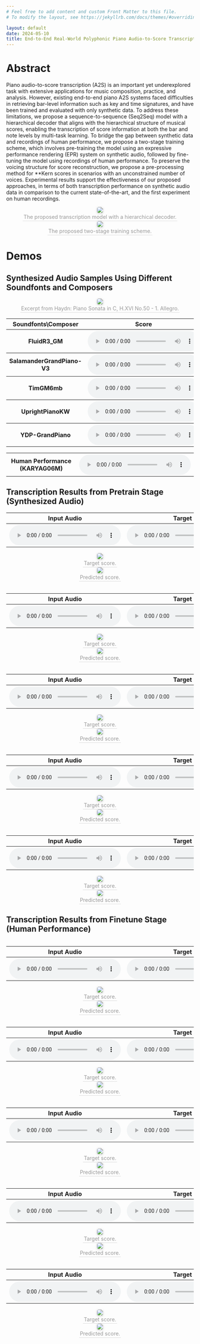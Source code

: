 ```yaml
---
# Feel free to add content and custom Front Matter to this file.
# To modify the layout, see https://jekyllrb.com/docs/themes/#overriding-theme-defaults

layout: default
date: 2024-05-10
title: End-to-End Real-World Polyphonic Piano Audio-to-Score Transcription with Hierarchical Decoding
---
```


# Abstract

Piano audio-to-score transcription (A2S) is an important yet underexplored task with extensive applications for music composition, practice, and analysis. However, existing end-to-end piano A2S systems faced difficulties in retrieving bar-level information such as key and time signatures, and have been trained and evaluated with only synthetic data. To address these limitations, we propose a sequence-to-sequence (Seq2Seq) model with a hierarchical decoder that aligns with the hierarchical structure of musical scores, enabling the transcription of score information at both the bar and note levels by multi-task learning. To bridge the gap between synthetic data and recordings of human performance, we propose a two-stage training scheme, which involves pre-training the model using an expressive performance rendering (EPR) system on synthetic audio, followed by fine-tuning the model using recordings of human performance. To preserve the voicing structure for score reconstruction, we propose a pre-processing method for **Kern scores in scenarios with an unconstrained number of voices. Experimental results support the effectiveness of our proposed approaches, in terms of both transcription performance on synthetic audio data in comparison to the current state-of-the-art, and the first experiment on human recordings.

<center>
    <img style="border-radius: 0.3125em;
    box-shadow: 0 2px 4px 0 rgba(34,36,38,.12),0 2px 10px 0 rgba(34,36,38,.08);" 
    src="static/img/model_architecture.png">
    <br>
    <div style="color:orange; border-bottom: 1px solid #d9d9d9;
    display: inline-block;
    color: #999;
    padding: 2px;">The proposed transcription model with a hierarchical decoder.</div>
</center>

<center>
    <img style="border-radius: 0.3125em;
    box-shadow: 0 2px 4px 0 rgba(34,36,38,.12),0 2px 10px 0 rgba(34,36,38,.08);" 
    src="static/img/training_scheme.png">
    <br>
    <div style="color:orange; border-bottom: 1px solid #d9d9d9;
    display: inline-block;
    color: #999;
    padding: 2px;">The proposed two-stage training scheme.</div>
</center>

# Demos

## Synthesized Audio Samples Using Different Soundfonts and Composers

<center>
    <img style="border-radius: 0.3125em;
    box-shadow: 0 2px 4px 0 rgba(34,36,38,.12),0 2px 10px 0 rgba(34,36,38,.08);" 
    src="static/img/audio_sample/score.svg">
    <br>
    <div style="color:orange; border-bottom: 1px solid #d9d9d9;
    display: inline-block;
    color: #999;
    padding: 2px;">Excerpt from Haydn: Piano Sonata in C, H.XVI No.50 - 1. Allegro.</div>
</center>

<table>
    <tr>
        <th>Soundfonts\Composer</th>
        <th>Score</th>
        <th>Bach</th>
        <th>Mozart</th>
        <th>Chopin</th>
    </tr>
    <tr>
        <th>FluidR3_GM</th>
        <th><audio controls><source src="static/audio/audio_sample/score~FluidR3_GM.wav" type="audio/wav"></audio></th>
        <th><audio controls><source src="static/audio/audio_sample/Bach~FluidR3_GM.wav" type="audio/wav"></audio></th>
        <th><audio controls><source src="static/audio/audio_sample/Mozart~FluidR3_GM.wav" type="audio/wav"></audio></th>
        <th><audio controls><source src="static/audio/audio_sample/Chopin~FluidR3_GM.wav" type="audio/wav"></audio></th>
    </tr>
    <tr>
        <th>SalamanderGrandPiano-V3</th>
        <th><audio controls><source src="static/audio/audio_sample/score~SalamanderGrandPiano-V3+20200602.wav" type="audio/wav"></audio></th>
        <th><audio controls><source src="static/audio/audio_sample/Bach~SalamanderGrandPiano-V3+20200602.wav" type="audio/wav"></audio></th>
        <th><audio controls><source src="static/audio/audio_sample/Mozart~SalamanderGrandPiano-V3+20200602.wav" type="audio/wav"></audio></th>
        <th><audio controls><source src="static/audio/audio_sample/Chopin~SalamanderGrandPiano-V3+20200602.wav" type="audio/wav"></audio></th>
    </tr>
    <tr>
        <th>TimGM6mb</th>
        <th><audio controls><source src="static/audio/audio_sample/score~TimGM6mb.wav" type="audio/wav"></audio></th>
        <th><audio controls><source src="static/audio/audio_sample/Bach~TimGM6mb.wav" type="audio/wav"></audio></th>
        <th><audio controls><source src="static/audio/audio_sample/Mozart~TimGM6mb.wav" type="audio/wav"></audio></th>
        <th><audio controls><source src="static/audio/audio_sample/Chopin~TimGM6mb.wav" type="audio/wav"></audio></th>
    </tr>
    <tr>
        <th>UprightPianoKW</th>
        <th><audio controls><source src="static/audio/audio_sample/score~UprightPianoKW-20220221.wav" type="audio/wav"></audio></th>
        <th><audio controls><source src="static/audio/audio_sample/Bach~UprightPianoKW-20220221.wav" type="audio/wav"></audio></th>
        <th><audio controls><source src="static/audio/audio_sample/Mozart~UprightPianoKW-20220221.wav" type="audio/wav"></audio></th>
        <th><audio controls><source src="static/audio/audio_sample/Chopin~UprightPianoKW-20220221.wav" type="audio/wav"></audio></th>
    </tr>
    <tr>
        <th>YDP-GrandPiano</th>
        <th><audio controls><source src="static/audio/audio_sample/score~YDP-GrandPiano-20160804.wav" type="audio/wav"></audio></th>
        <th><audio controls><source src="static/audio/audio_sample/Bach~YDP-GrandPiano-20160804.wav" type="audio/wav"></audio></th>
        <th><audio controls><source src="static/audio/audio_sample/Mozart~YDP-GrandPiano-20160804.wav" type="audio/wav"></audio></th>
        <th><audio controls><source src="static/audio/audio_sample/Chopin~YDP-GrandPiano-20160804.wav" type="audio/wav"></audio></th>
    </tr>
</table>

<table>
    <tr>
        <th>Human Performance (KARYAG06M)</th>
        <th><audio controls><source src="static/audio/audio_sample/human.wav" type="audio/wav"></audio></th>
    </tr>
</table>

## Transcription Results from Pretrain Stage (Synthesized Audio)

<table>
    <tr>
        <th>Input Audio</th>
        <th>Target</th>
        <th>Prediction</th>
    </tr>
    <tr>
        <th><audio controls><source src="static/audio/pretrain/0/input.wav" type="audio/wav"></audio></th>
        <th><audio controls><source src="static/audio/pretrain/0/target.wav" type="audio/wav"></audio></th>
        <th><audio controls><source src="static/audio/pretrain/0/pred.wav" type="audio/wav"></audio></th>
    </tr>
<table>

<center>
    <img style="border-radius: 0.3125em;
    box-shadow: 0 2px 4px 0 rgba(34,36,38,.12),0 2px 10px 0 rgba(34,36,38,.08);" 
    src="static/img/pretrain/0/target.svg">
    <br>
    <div style="color:orange; border-bottom: 1px solid #d9d9d9;
    display: inline-block;
    color: #999;
    padding: 2px;">Target score.</div>
</center>

<center>
    <img style="border-radius: 0.3125em;
    box-shadow: 0 2px 4px 0 rgba(34,36,38,.12),0 2px 10px 0 rgba(34,36,38,.08);" 
    src="static/img/pretrain/0/pred.svg">
    <br>
    <div style="color:orange; border-bottom: 1px solid #d9d9d9;
    display: inline-block;
    color: #999;
    padding: 2px;">Predicted score.</div>
</center>

<table>
    <tr>
        <th>Input Audio</th>
        <th>Target</th>
        <th>Prediction</th>
    </tr>
    <tr>
        <th><audio controls><source src="static/audio/pretrain/1/input.wav" type="audio/wav"></audio></th>
        <th><audio controls><source src="static/audio/pretrain/1/target.wav" type="audio/wav"></audio></th>
        <th><audio controls><source src="static/audio/pretrain/1/pred.wav" type="audio/wav"></audio></th>
    </tr>
<table>

<center>
    <img style="border-radius: 0.3125em;
    box-shadow: 0 2px 4px 0 rgba(34,36,38,.12),0 2px 10px 0 rgba(34,36,38,.08);" 
    src="static/img/pretrain/1/target.svg">
    <br>
    <div style="color:orange; border-bottom: 1px solid #d9d9d9;
    display: inline-block;
    color: #999;
    padding: 2px;">Target score.</div>
</center>

<center>
    <img style="border-radius: 0.3125em;
    box-shadow: 0 2px 4px 0 rgba(34,36,38,.12),0 2px 10px 0 rgba(34,36,38,.08);" 
    src="static/img/pretrain/1/pred.svg">
    <br>
    <div style="color:orange; border-bottom: 1px solid #d9d9d9;
    display: inline-block;
    color: #999;
    padding: 2px;">Predicted score.</div>
</center>


<table>
    <tr>
        <th>Input Audio</th>
        <th>Target</th>
        <th>Prediction</th>
    </tr>
    <tr>
        <th><audio controls><source src="static/audio/pretrain/2/input.wav" type="audio/wav"></audio></th>
        <th><audio controls><source src="static/audio/pretrain/2/target.wav" type="audio/wav"></audio></th>
        <th><audio controls><source src="static/audio/pretrain/2/pred.wav" type="audio/wav"></audio></th>
    </tr>
<table>

<center>
    <img style="border-radius: 0.3125em;
    box-shadow: 0 2px 4px 0 rgba(34,36,38,.12),0 2px 10px 0 rgba(34,36,38,.08);" 
    src="static/img/pretrain/2/target.svg">
    <br>
    <div style="color:orange; border-bottom: 1px solid #d9d9d9;
    display: inline-block;
    color: #999;
    padding: 2px;">Target score.</div>
</center>

<center>
    <img style="border-radius: 0.3125em;
    box-shadow: 0 2px 4px 0 rgba(34,36,38,.12),0 2px 10px 0 rgba(34,36,38,.08);" 
    src="static/img/pretrain/2/pred.svg">
    <br>
    <div style="color:orange; border-bottom: 1px solid #d9d9d9;
    display: inline-block;
    color: #999;
    padding: 2px;">Predicted score.</div>
</center>


<table>
    <tr>
        <th>Input Audio</th>
        <th>Target</th>
        <th>Prediction</th>
    </tr>
    <tr>
        <th><audio controls><source src="static/audio/pretrain/3/input.wav" type="audio/wav"></audio></th>
        <th><audio controls><source src="static/audio/pretrain/3/target.wav" type="audio/wav"></audio></th>
        <th><audio controls><source src="static/audio/pretrain/3/pred.wav" type="audio/wav"></audio></th>
    </tr>
<table>

<center>
    <img style="border-radius: 0.3125em;
    box-shadow: 0 2px 4px 0 rgba(34,36,38,.12),0 2px 10px 0 rgba(34,36,38,.08);" 
    src="static/img/pretrain/3/target.svg">
    <br>
    <div style="color:orange; border-bottom: 1px solid #d9d9d9;
    display: inline-block;
    color: #999;
    padding: 2px;">Target score.</div>
</center>

<center>
    <img style="border-radius: 0.3125em;
    box-shadow: 0 2px 4px 0 rgba(34,36,38,.12),0 2px 10px 0 rgba(34,36,38,.08);" 
    src="static/img/pretrain/3/pred.svg">
    <br>
    <div style="color:orange; border-bottom: 1px solid #d9d9d9;
    display: inline-block;
    color: #999;
    padding: 2px;">Predicted score.</div>
</center>


<table>
    <tr>
        <th>Input Audio</th>
        <th>Target</th>
        <th>Prediction</th>
    </tr>
    <tr>
        <th><audio controls><source src="static/audio/pretrain/4/input.wav" type="audio/wav"></audio></th>
        <th><audio controls><source src="static/audio/pretrain/4/target.wav" type="audio/wav"></audio></th>
        <th><audio controls><source src="static/audio/pretrain/4/pred.wav" type="audio/wav"></audio></th>
    </tr>
<table>

<center>
    <img style="border-radius: 0.3125em;
    box-shadow: 0 2px 4px 0 rgba(34,36,38,.12),0 2px 10px 0 rgba(34,36,38,.08);" 
    src="static/img/pretrain/4/target.svg">
    <br>
    <div style="color:orange; border-bottom: 1px solid #d9d9d9;
    display: inline-block;
    color: #999;
    padding: 2px;">Target score.</div>
</center>

<center>
    <img style="border-radius: 0.3125em;
    box-shadow: 0 2px 4px 0 rgba(34,36,38,.12),0 2px 10px 0 rgba(34,36,38,.08);" 
    src="static/img/pretrain/4/pred.svg">
    <br>
    <div style="color:orange; border-bottom: 1px solid #d9d9d9;
    display: inline-block;
    color: #999;
    padding: 2px;">Predicted score.</div>
</center>


## Transcription Results from Finetune Stage (Human Performance)

<table>
    <tr>
        <th>Input Audio</th>
        <th>Target</th>
        <th>Prediction</th>
    </tr>
    <tr>
        <th><audio controls><source src="static/audio/finetune/0/input.wav" type="audio/wav"></audio></th>
        <th><audio controls><source src="static/audio/finetune/0/target.wav" type="audio/wav"></audio></th>
        <th><audio controls><source src="static/audio/finetune/0/pred.wav" type="audio/wav"></audio></th>
    </tr>
<table>

<center>
    <img style="border-radius: 0.3125em;
    box-shadow: 0 2px 4px 0 rgba(34,36,38,.12),0 2px 10px 0 rgba(34,36,38,.08);" 
    src="static/img/finetune/0/target.svg">
    <br>
    <div style="color:orange; border-bottom: 1px solid #d9d9d9;
    display: inline-block;
    color: #999;
    padding: 2px;">Target score.</div>
</center>

<center>
    <img style="border-radius: 0.3125em;
    box-shadow: 0 2px 4px 0 rgba(34,36,38,.12),0 2px 10px 0 rgba(34,36,38,.08);" 
    src="static/img/finetune/0/pred.svg">
    <br>
    <div style="color:orange; border-bottom: 1px solid #d9d9d9;
    display: inline-block;
    color: #999;
    padding: 2px;">Predicted score.</div>
</center>

<table>
    <tr>
        <th>Input Audio</th>
        <th>Target</th>
        <th>Prediction</th>
    </tr>
    <tr>
        <th><audio controls><source src="static/audio/finetune/1/input.wav" type="audio/wav"></audio></th>
        <th><audio controls><source src="static/audio/finetune/1/target.wav" type="audio/wav"></audio></th>
        <th><audio controls><source src="static/audio/finetune/1/pred.wav" type="audio/wav"></audio></th>
    </tr>
<table>

<center>
    <img style="border-radius: 0.3125em;
    box-shadow: 0 2px 4px 0 rgba(34,36,38,.12),0 2px 10px 0 rgba(34,36,38,.08);" 
    src="static/img/finetune/1/target.svg">
    <br>
    <div style="color:orange; border-bottom: 1px solid #d9d9d9;
    display: inline-block;
    color: #999;
    padding: 2px;">Target score.</div>
</center>

<center>
    <img style="border-radius: 0.3125em;
    box-shadow: 0 2px 4px 0 rgba(34,36,38,.12),0 2px 10px 0 rgba(34,36,38,.08);" 
    src="static/img/finetune/1/pred.svg">
    <br>
    <div style="color:orange; border-bottom: 1px solid #d9d9d9;
    display: inline-block;
    color: #999;
    padding: 2px;">Predicted score.</div>
</center>

<table>
    <tr>
        <th>Input Audio</th>
        <th>Target</th>
        <th>Prediction</th>
    </tr>
    <tr>
        <th><audio controls><source src="static/audio/finetune/2/input.wav" type="audio/wav"></audio></th>
        <th><audio controls><source src="static/audio/finetune/2/target.wav" type="audio/wav"></audio></th>
        <th><audio controls><source src="static/audio/finetune/2/pred.wav" type="audio/wav"></audio></th>
    </tr>
<table>

<center>
    <img style="border-radius: 0.3125em;
    box-shadow: 0 2px 4px 0 rgba(34,36,38,.12),0 2px 10px 0 rgba(34,36,38,.08);" 
    src="static/img/finetune/2/target.svg">
    <br>
    <div style="color:orange; border-bottom: 1px solid #d9d9d9;
    display: inline-block;
    color: #999;
    padding: 2px;">Target score.</div>
</center>

<center>
    <img style="border-radius: 0.3125em;
    box-shadow: 0 2px 4px 0 rgba(34,36,38,.12),0 2px 10px 0 rgba(34,36,38,.08);" 
    src="static/img/finetune/2/pred.svg">
    <br>
    <div style="color:orange; border-bottom: 1px solid #d9d9d9;
    display: inline-block;
    color: #999;
    padding: 2px;">Predicted score.</div>
</center>

<table>
    <tr>
        <th>Input Audio</th>
        <th>Target</th>
        <th>Prediction</th>
    </tr>
    <tr>
        <th><audio controls><source src="static/audio/finetune/3/input.wav" type="audio/wav"></audio></th>
        <th><audio controls><source src="static/audio/finetune/3/target.wav" type="audio/wav"></audio></th>
        <th><audio controls><source src="static/audio/finetune/3/pred.wav" type="audio/wav"></audio></th>
    </tr>
<table>

<center>
    <img style="border-radius: 0.3125em;
    box-shadow: 0 2px 4px 0 rgba(34,36,38,.12),0 2px 10px 0 rgba(34,36,38,.08);" 
    src="static/img/finetune/3/target.svg">
    <br>
    <div style="color:orange; border-bottom: 1px solid #d9d9d9;
    display: inline-block;
    color: #999;
    padding: 2px;">Target score.</div>
</center>

<center>
    <img style="border-radius: 0.3125em;
    box-shadow: 0 2px 4px 0 rgba(34,36,38,.12),0 2px 10px 0 rgba(34,36,38,.08);" 
    src="static/img/finetune/3/pred.svg">
    <br>
    <div style="color:orange; border-bottom: 1px solid #d9d9d9;
    display: inline-block;
    color: #999;
    padding: 2px;">Predicted score.</div>
</center>

<table>
    <tr>
        <th>Input Audio</th>
        <th>Target</th>
        <th>Prediction</th>
    </tr>
    <tr>
        <th><audio controls><source src="static/audio/finetune/4/input.wav" type="audio/wav"></audio></th>
        <th><audio controls><source src="static/audio/finetune/4/target.wav" type="audio/wav"></audio></th>
        <th><audio controls><source src="static/audio/finetune/4/pred.wav" type="audio/wav"></audio></th>
    </tr>
<table>

<center>
    <img style="border-radius: 0.3125em;
    box-shadow: 0 2px 4px 0 rgba(34,36,38,.12),0 2px 10px 0 rgba(34,36,38,.08);" 
    src="static/img/finetune/4/target.svg">
    <br>
    <div style="color:orange; border-bottom: 1px solid #d9d9d9;
    display: inline-block;
    color: #999;
    padding: 2px;">Target score.</div>
</center>

<center>
    <img style="border-radius: 0.3125em;
    box-shadow: 0 2px 4px 0 rgba(34,36,38,.12),0 2px 10px 0 rgba(34,36,38,.08);" 
    src="static/img/finetune/4/pred.svg">
    <br>
    <div style="color:orange; border-bottom: 1px solid #d9d9d9;
    display: inline-block;
    color: #999;
    padding: 2px;">Predicted score.</div>
</center>